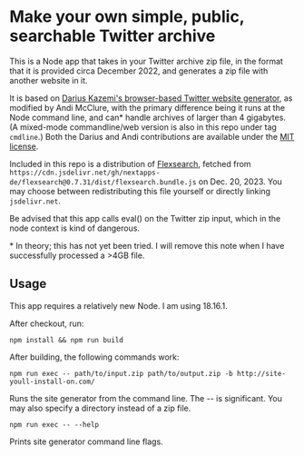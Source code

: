 # Make your own simple, public, searchable Twitter archive

This is a Node app that takes in your Twitter archive zip file, in the format that it is provided circa December 2022, and generates a zip file with another website in it.

It is based on [Darius Kazemi's browser-based Twitter website generator](https://tinysubversions.com/twitter-archive/make-your-own/), as modified by Andi McClure, with the primary difference being it runs at the Node command line, and can\* handle archives of larger than 4 gigabytes. (A mixed-mode commandline/web version is also in this repo under tag `cmdline`.) Both the Darius and Andi contributions are available under the [MIT license](LICENSE.md).

Included in this repo is a distribution of [Flexsearch](https://github.com/nextapps-de/flexsearch), fetched from `https://cdn.jsdelivr.net/gh/nextapps-de/flexsearch@0.7.31/dist/flexsearch.bundle.js` on Dec. 20, 2023. You may choose between redistributing this file yourself or directly linking `jsdelivr.net`.

Be advised that this app calls eval() on the Twitter zip input, which in the node context is kind of dangerous.

\* In theory; this has not yet been tried. I will remove this note when I have successfully processed a >4GB file.

## Usage

This app requires a relatively new Node. I am using 18.16.1.

After checkout, run:

    npm install && npm run build

After building, the following commands work:

    npm run exec -- path/to/input.zip path/to/output.zip -b http://site-youll-install-on.com/

Runs the site generator from the command line. The -- is significant. You may also specify a directory instead of a zip file.

    npm run exec -- --help

Prints site generator command line flags.
